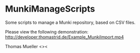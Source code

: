 # MunkiManageScripts
Some scripts to manage a Munki repository, based on CSV files.

Please view the following demonstration: http://developer.thomastrid.de/Example_MunkiImport.mp4

Thomas Mueller <><
